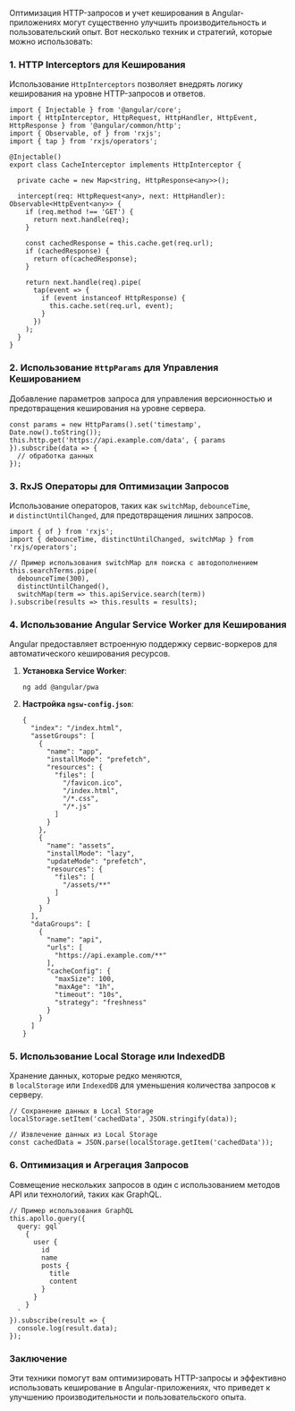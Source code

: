 
Оптимизация HTTP-запросов и учет кеширования в Angular-приложениях могут существенно улучшить производительность и пользовательский опыт. Вот несколько техник и стратегий, которые можно использовать:

### 1. **HTTP Interceptors для Кеширования**

Использование `HttpInterceptors` позволяет внедрять логику кеширования на уровне HTTP-запросов и ответов.

```TS
import { Injectable } from '@angular/core';
import { HttpInterceptor, HttpRequest, HttpHandler, HttpEvent, HttpResponse } from '@angular/common/http';
import { Observable, of } from 'rxjs';
import { tap } from 'rxjs/operators';

@Injectable()
export class CacheInterceptor implements HttpInterceptor {
  
  private cache = new Map<string, HttpResponse<any>>();

  intercept(req: HttpRequest<any>, next: HttpHandler): Observable<HttpEvent<any>> {
    if (req.method !== 'GET') {
      return next.handle(req);
    }

    const cachedResponse = this.cache.get(req.url);
    if (cachedResponse) {
      return of(cachedResponse);
    }

    return next.handle(req).pipe(
      tap(event => {
        if (event instanceof HttpResponse) {
          this.cache.set(req.url, event);
        }
      })
    );
  }
}
```

### 2. **Использование `HttpParams` для Управления Кешированием**

Добавление параметров запроса для управления версионностью и предотвращения кеширования на уровне сервера.

```TS
const params = new HttpParams().set('timestamp', Date.now().toString());
this.http.get('https://api.example.com/data', { params }).subscribe(data => {
  // обработка данных
});
```

### 3. **RxJS Операторы для Оптимизации Запросов**

Использование операторов, таких как `switchMap`, `debounceTime`, и `distinctUntilChanged`, для предотвращения лишних запросов.

```TS
import { of } from 'rxjs';
import { debounceTime, distinctUntilChanged, switchMap } from 'rxjs/operators';

// Пример использования switchMap для поиска с автодополнением
this.searchTerms.pipe(
  debounceTime(300),
  distinctUntilChanged(),
  switchMap(term => this.apiService.search(term))
).subscribe(results => this.results = results);
```

### 4. **Использование Angular Service Worker для Кеширования**

Angular предоставляет встроенную поддержку сервис-воркеров для автоматического кеширования ресурсов.

1. **Установка Service Worker**:
    
    `ng add @angular/pwa`
    
2. **Настройка `ngsw-config.json`**:
    
    ```TS
    {
	  "index": "/index.html",
	  "assetGroups": [
	    {
	      "name": "app",
	      "installMode": "prefetch",
	      "resources": {
	        "files": [
	          "/favicon.ico",
	          "/index.html",
	          "/*.css",
	          "/*.js"
	        ]
	      }
	    },
	    {
	      "name": "assets",
	      "installMode": "lazy",
	      "updateMode": "prefetch",
	      "resources": {
	        "files": [
	          "/assets/**"
	        ]
	      }
	    }
	  ],
	  "dataGroups": [
	    {
	      "name": "api",
	      "urls": [
	        "https://api.example.com/**"
	      ],
	      "cacheConfig": {
	        "maxSize": 100,
	        "maxAge": "1h",
	        "timeout": "10s",
	        "strategy": "freshness"
	      }
	    }
	  ]
	}
	```
    

### 5. **Использование Local Storage или IndexedDB**

Хранение данных, которые редко меняются, в `localStorage` или `IndexedDB` для уменьшения количества запросов к серверу.

```TS
// Сохранение данных в Local Storage
localStorage.setItem('cachedData', JSON.stringify(data));

// Извлечение данных из Local Storage
const cachedData = JSON.parse(localStorage.getItem('cachedData'));
```

### 6. **Оптимизация и Агрегация Запросов**

Совмещение нескольких запросов в один с использованием методов API или технологий, таких как GraphQL.

```TS
// Пример использования GraphQL
this.apollo.query({
  query: gql`
    {
      user {
        id
        name
        posts {
          title
          content
        }
      }
    }
  `
}).subscribe(result => {
  console.log(result.data);
});
```

### Заключение

Эти техники помогут вам оптимизировать HTTP-запросы и эффективно использовать кеширование в Angular-приложениях, что приведет к улучшению производительности и пользовательского опыта.